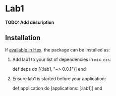 # Lab1

**TODO: Add description**

## Installation

If [available in Hex](https://hex.pm/docs/publish), the package can be installed as:

  1. Add lab1 to your list of dependencies in `mix.exs`:

        def deps do
          [{:lab1, "~> 0.0.1"}]
        end

  2. Ensure lab1 is started before your application:

        def application do
          [applications: [:lab1]]
        end
